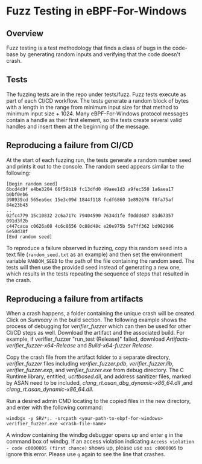 # Fuzz Testing in eBPF-For-Windows

## Overview
Fuzz testing is a test methodology that finds a class of bugs in the code-base
by generating random inputs and verifying that the code doesn't crash.

## Tests
The fuzzing tests are in the repo under tests/fuzz. Fuzz tests execute as part
of each CI/CD workflow. The tests generate a random block of bytes with a
length in the range from minimum input size for that method to minimum input
size + 1024. Many eBPF-For-Windows protocol messages contain a handle as their
first element, so the tests create several valid handles and insert them at
the beginning of the message.

## Reproducing a failure from CI/CD
At the start of each fuzzing run, the tests generate a random number seed and
prints it out to the console. The random seed appears similar to the following:
```
[Begin random seed]
6bcd4d9f e4be3204 66f59b19 fc13dfd0 49aee1d3 a9fec550 1a6aea17 b0bf0eb6
398939cd 565ea6ec 15e3c09d 1844f118 fcdf6860 1e892676 f8fa75af 84e23b43
..
02fc4779 15c10832 2c6a717c 79404590 7634d1fe f0ddd687 81d67357 091d3f2b
c447caca c0626a08 4c6c8656 0c88d48c e20e975b 5e7ff362 bd982986 6e50d38f
[End random seed]
```

To reproduce a failure observed in fuzzing, copy this random seed into a text
file (```random_seed.txt``` as an example) and then set the environment variable
```RANDOM_SEED``` to the path of the file containing the random seed. The tests
will then use the provided seed instead of generating a new one, which results
in the tests repeating the sequence of steps that resulted in the crash.

## Reproducing a failure from artifacts
When a crash happens, a folder containing the unique crash will be created. Click on *Summary* in the build section. The following example shows the process of debugging for *verifier_fuzzer* which can then be used for other CI/CD steps as well. 
Download the artifact and the associated build.  For example, if verifier_fuzzer "run_test (Release)" failed, download *Artifacts-verifier_fuzzer-x64-Release* and *Build-x64-fuzzer Release*. 

Copy the crash file from the artifact folder to a separate directory,  *verifier_fuzzer* files including *verifier_fuzzer.pdb*, *verifier_fuzzer.lib*, *verifier_fuzzer.exp*, and *verifier_fuzzer.exe* from debug directory. The C Runtime library, entitled, *ucrtbased.dll*, and address sanitizer files, marked by ASAN need to be included, *clang_rt.asan_dbg_dynamic-x86_64.dll* ,and *clang_rt.asan_dynamic-x86_64.dll*. 

Run a desired admin CMD locating to the copied files in the new directory, and enter with the following command:
```
windbgx -y SRV*;. -srcpath <your-path-to-ebpf-for-windows> verifier_fuzzer.exe <crash-file-name>
```

A window containing the windbg debugger opens up and enter ```g``` in the command box of windbg. If an access violation indicating ```Access violation - code c0000005 (first chance)``` shows up, please use ```sxi c0000005``` to ignore this error. Please use ```g``` again to see the line that crashes. 